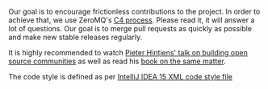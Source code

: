Our goal is to encourage frictionless contributions to the project. In order to achieve that, we use ZeroMQ's [C4 process](http://rfc.unprotocols.org/1/). Please read it, it will answer a lot of questions. Our goal is to merge pull requests as quickly as possible and make new stable releases regularly.

It is highly recommended to watch [Pieter Hintjens' talk on building open source communities](https://www.youtube.com/watch?v=uzxcILudFWM) as well as read his [book
on the same matter](https://www.gitbook.com/book/hintjens/social-architecture/details).

The code style is defined as per [IntelliJ IDEA 15 XML code style file](es4j-intellij-code-style.xml)
